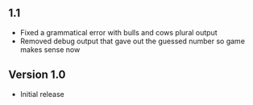## 1.1
* Fixed a grammatical error with bulls and cows plural output
* Removed debug output that gave out the guessed number so game makes sense now

## Version 1.0
* Initial release